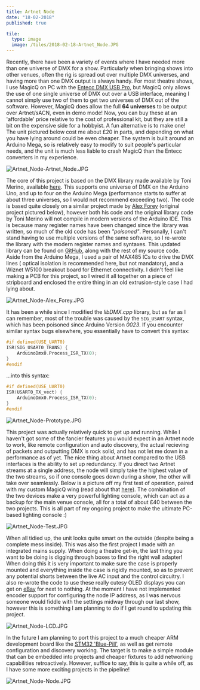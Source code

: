 ```yaml
---
title: Artnet Node
date: "18-02-2018"
published: true

tile:
  type: image
  image: /tiles/2018-02-18-Artnet_Node.JPG
---
```


<script>
    import "prismjs/prism.js";
    import "prismjs/components/prism-c.js";
</script>

Recently, there have been a variety of events where I have needed more than one universe of DMX for a show. Particularly when bringing shows into other venues, often the rig is spread out over multiple DMX universes, and having more than one DMX output is always handy.
For most theatre shows, I use MagicQ on PC with the [Entecc DMX USB Pro](https://www.enttec.co.uk/product/protocols-gb/dmx512-gb/2-universe-usb-computer-interface-dmx/), but MagicQ only allows the use of one single universe of DMX out over a USB interface, meaning I cannot simply use two of them to get two universes of DMX out of the software. However, MagicQ does allow the full **64 universes** to be output over Artnet/sACN, even in demo mode! Now, you can buy these at an 'affordable' price relative to the cost of professional kit, but they are still a bit on the expensive side for a hobbyist. A fun alternative is to make one! The unit pictured below cost me about £20 in parts, and depending on what you have lying around could be even cheaper. The system is built around an Arduino Mega, so is relatively easy to modify to suit people's particular needs, and the unit is much less liable to crash MagicQ than the Entecc converters in my experience.

![Artnet_Node-Artnet_Node.JPG]({import.meta.env.VITE_IMAGE_BASE}/posts/Artnet_Node-Artnet_Node.JPG)

The core of this project is based on the DMX library made available by Toni Merino, available [here](https://blog.deskontrol.net/arduino-based-dmx-artnet-node/). This supports one universe of DMX on the Arduino Uno, and up to four on the Arduino Mega (performance starts to suffer at about three universes, so I would not recommend exceeding two). The code is based quite closely on a similar project made by [Alex Forey](https://github.com/alfo/artnet) (original project pictured below), however both his code and the original library code by Toni Merino will not compile in modern versions of the Arduino IDE. This is because many register names have been changed since the library was written, so much of the old code has been *"poisoned"*. Personally, I can't stand having to use multiple versions of the same software, so I re-wrote the library with the modern register names and syntaxes. This updated library can be found on [GitHub](https://github.com/BOJIT/Artnet_Node), along with the rest of my source code.
Aside from the Arduino Mega, I used a pair of MAX485 ICs to drive the DMX lines ( optical isolation is recommended here, but not mandatory), and a Wiznet W5100 breakout board for Ethernet connectivity. I didn't feel like making a PCB for this project, so I wired it all together on a piece of stripboard and enclosed the entire thing in an old extrusion-style case I had lying about.

![Artnet_Node-Alex_Forey.JPG]({import.meta.env.VITE_IMAGE_BASE}/posts/Artnet_Node-Alex_Forey.JPG)

It has been a while since I modified the *libDMX.cpp* library, but as far as I can remember, most of the trouble was caused by the ```SIG_USART``` syntax, which has been poisoned since Arduino Version *0023*. If you encounter similar
syntax bugs elsewhere, you essentially have to convert this syntax:


```c
#if defined(USE_UART0)
ISR(SIG_USART0_TRANS) {
    ArduinoDmx0.Process_ISR_TX(0);
}
#endif
```

...into this syntax:

```c
#if defined(USE_UART0)
ISR(USART0_TX_vect) {
    ArduinoDmx0.Process_ISR_TX(0);
}
#endif
```

![Artnet_Node-Prototype.JPG]({import.meta.env.VITE_IMAGE_BASE}/posts/Artnet_Node-Prototype.JPG)

This project was actually relatively quick to get up and running. While I haven't got some of the fancier features you would expect in an Artnet node to work, like remote configuration and auto discovery, the actual recieving of packets and outputting DMX is rock solid, and has not let me down in a performance as of yet. The nice thing about Artnet compared to the USB interfaces is the ability to set up redundancy. If you direct two Artnet streams at a single address, the node will simply take the highest value of the two streams, so if one console goes down during a show, the other will take over seamlessly.
Below is a picture off my first test of operation, paired with my custom MagicQ wing (read about that [here]({import.meta.env.VITE_BASE_URL}/projects/MagicQ_Wing)). The combination of the two devices make a very powerful lighting console, which can act as a backup for the main venue console, all for a total of about £40 between the two projects. This is all part of my ongoing project to make the ultimate PC-based lighting console :)

![Artnet_Node-Test.JPG]({import.meta.env.VITE_IMAGE_BASE}/posts/Artnet_Node-Test.JPG)

When all tidied up, the unit looks quite smart on the outside (despite being a complete mess inside). This was also the first project I made with an integrated mains supply. When doing a theatre get-in, the last thing you want to be doing is digging through boxes to find the right wall adapter! When doing this it is very important to make sure the case is properly mounted and everything inside the case is rigidly mounted, so as to prevent any potential shorts between the live AC input and the control circuitry.
I also re-wrote the code to use these really cutesy OLED displays you can get on [eBay](https://www.ebay.co.uk/itm/IIC-I2C-0-91-128x32-white-OLED-LCD-Display-Module-3-3v-5v-For-Arduino-PIC-PSHN/132893477621?epid=4002658264&hash=item1ef1118af5:g:lKYAAOSwu05bQsUy) for next to nothing. At the moment I have not implemented encoder support for configuring the node IP address, as I was nervous someone would fiddle with the settings midway through our last show, however this is something I am planning to do if I get round to updating this project.

![Artnet_Node-LCD.JPG]({import.meta.env.VITE_IMAGE_BASE}/posts/Artnet_Node-LCD.JPG)

In the future I am planning to port this project to a much cheaper ARM development board like the [STM32 'Blue-Pill'](https://stm32-base.org/boards/STM32F103C8T6-Blue-Pill.html), as well as get remote configuration and discovery working. The target is to make a simple module that can be embedded into projects and cheaper fixtures to add networking capabilities retroactively.
However, suffice to say, this is quite a while off, as I have some more exciting projects in the pipeline!

![Artnet_Node-Node.JPG]({import.meta.env.VITE_IMAGE_BASE}/posts/Artnet_Node-Node.JPG)
